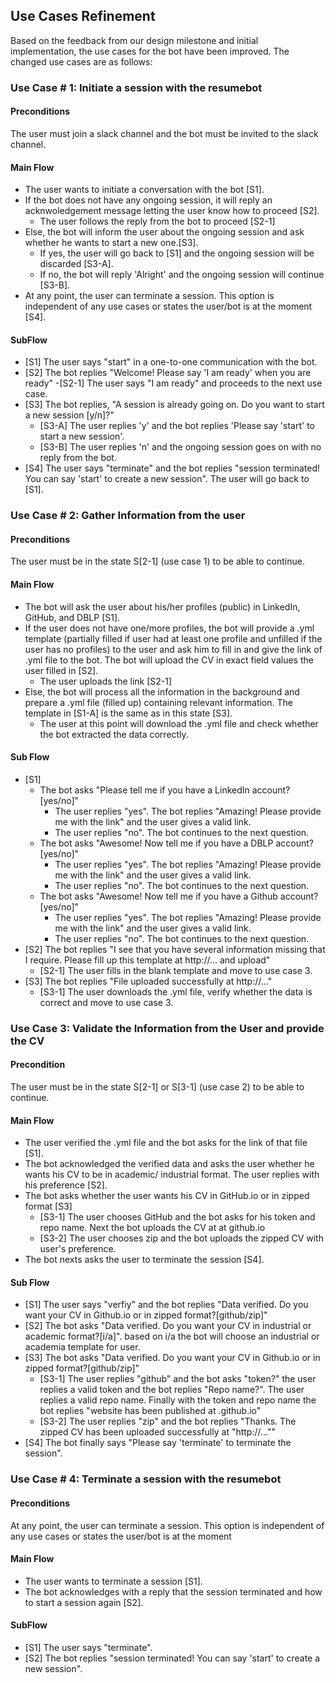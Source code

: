 

## Use Cases Refinement
Based on the feedback from our design milestone and initial implementation, the use cases for the bot have been improved.
The changed use cases are as follows:

### Use Case # 1: Initiate a session with the resumebot
#### Preconditions
The user must join a slack channel and the bot must be invited to the slack channel.

#### Main Flow
- The user wants to initiate a conversation with the bot [S1].
- If the bot does not have any ongoing session, it will reply an acknwoledgement message letting the user know how to proceed [S2].
	- The user follows the reply from the bot to proceed [S2-1]
- Else, the bot will inform the user about the ongoing session and ask whether he wants to start a new one.[S3].
	- If yes, the user will go back to [S1] and the ongoing session will be discarded [S3-A].
	- If no, the bot will reply 'Alright' and the ongoing session will continue [S3-B].
- At any point, the user can terminate a session. This option is independent of any use cases or states the user/bot is at the moment   [S4].


#### SubFlow
- [S1] The user says "start" in a one-to-one communication with the bot.
- [S2] The bot replies "Welcome! Please say 'I am ready' when you are ready"
	-[S2-1] The user says "I am ready" and proceeds to the next use case.
- [S3] The bot replies, "A session is already going on. Do you want to start a new session [y/n]?"
	- [S3-A] The user replies 'y' and the bot replies 'Please say 'start' to start a new session'.
	- [S3-B] The user replies 'n' and the ongoing session goes on with no reply from the bot.
- [S4] The user says "terminate" and the bot replies "session terminated! You can say 'start' to create a new session". The user will 		go back to [S1].
 
### Use Case # 2: Gather Information from the user
#### Preconditions
The user must be in the state S[2-1] \(use case 1\) to be able to continue.

#### Main Flow
- The bot will ask the user about his/her profiles (public) in LinkedIn, GitHub, and DBLP [S1]. 
- If the user does not have one/more profiles, the bot will provide a .yml template (partially filled if user had at least one profile and unfilled if the user has no profiles) to the user and ask him to fill in and give the link of .yml file to the bot. The bot will upload the CV in exact field values the user filled in [S2]. 
	- The user uploads the link [S2-1]
- Else, the bot will process all the information in the background and prepare a .yml file (filled up) containing relevant information. The template in [S1-A] is the same as in this state [S3].
	- The user at this point will download the .yml file and check whether the bot extracted the data correctly.

#### Sub Flow
- [S1] 
	- The bot asks "Please tell me if you have a LinkedIn account?[yes/no]"
		- The user replies "yes". The bot replies "Amazing! Please provide me with the link" and the user gives a valid link. 
		- The user replies "no". The bot continues to the next question.
	- The bot asks "Awesome! Now tell me if you have a DBLP account?[yes/no]"
		- The user replies "yes". The bot replies "Amazing! Please provide me with the link" and the user gives a valid link. 
		- The user replies "no". The bot continues to the next question.
	- The bot asks "Awesome! Now tell me if you have a Github account?[yes/no]"
		- The user replies "yes". The bot replies "Amazing! Please provide me with the link" and the user gives a valid link. 
		- The user replies "no". The bot continues to the next question.	
- [S2] The bot replies "I see that you have several information missing that I require. Please fill up this template at http://... and upload"
	- [S2-1] The user fills in the blank template and move to use case 3.
- [S3] The bot replies "File uploaded successfully at http://..."
	- [S3-1] The user downloads the .yml file, verify whether the data is correct and move  to use case 3. 


### Use Case 3: Validate the Information from the User and provide the CV

#### Precondition
The user must be in the state S[2-1] or S[3-1] \(use case 2\) to be able to continue.

#### Main Flow
- The user verified the .yml file and the bot asks for the link of that file [S1].
- The bot acknowledged the verified data and asks the user whether he wants his CV to be in academic/ industrial format. The user replies with his preference [S2].
- The bot asks whether the user wants his CV in GitHub.io or in zipped format [S3]
	- [S3-1] The user chooses GitHub and the bot asks for his token and repo name. Next the bot uploads the CV at at github.io
	- [S3-2] The user chooses zip and the bot uploads the zipped CV with user's preference.
- The bot nexts asks the user to terminate the session [S4].

#### Sub Flow
- [S1] The user says "verfiy" and the bot replies "Data verified. Do you want your CV in Github.io or in zipped format?[github/zip]"
- [S2] The bot asks "Data verified. Do you want your CV in industrial or academic format?[i/a]". based on i/a the bot will choose an industrial or academia template for user.
- [S3] The bot asks "Data verified. Do you want your CV in Github.io or in zipped format?[github/zip]"
	- [S3-1] The user replies "github" and the bot asks "token?" the user replies a valid token and the bot replies "Repo name?". The user replies a valid repo name. Finally with the token and repo name  the bot replies "website has been published at <your github username>.github.io"
	- [S3-2] The user replies "zip" and the bot replies "Thanks. The zipped CV has been uploaded successfully at "http://...""
- [S4] The bot finally says "Please say \'terminate\' to terminate the session".

### Use Case # 4: Terminate a session with the resumebot

#### Preconditions
At any point, the user can terminate a session. This option is independent of any use cases or states the user/bot is at the moment

#### Main Flow
- The user wants to terminate a session [S1].
- The bot acknowledges with a reply that the session terminated and how to start a session again [S2]. 

#### SubFlow
- [S1] The user says "terminate".
- [S2] The bot replies "session terminated! You can say \'start\' to create a new session".
